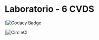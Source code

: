 # Laboratorio - 6 CVDS

[![Codacy Badge](https://app.codacy.com/manual/jose-gome/Laboratorio_6/dashboard)

[![CircleCI](https://circleci.com/gh/jose-gome)
